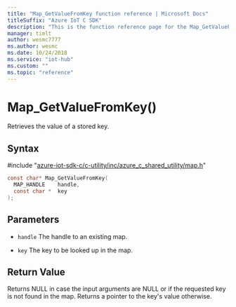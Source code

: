 ```yaml
---                             
title: "Map_GetValueFromKey function reference | Microsoft Docs" 
titleSuffix: "Azure IoT C SDK"            
description: "This is the function reference page for the Map_GetValueFromKey() function in the Azure IoT C SDK. This SDK is used with Azure IoT Hub and Azure IoT Hub Device Provisioning Service"            
manager: timlt                 
author: wesmc7777              
ms.author: wesmc               
ms.date: 10/24/2018                    
ms.service: "iot-hub"             
ms.custom: ""                
ms.topic: "reference"        
---                            
```


# Map_GetValueFromKey()

Retrieves the value of a stored key.

## Syntax

\#include "[azure-iot-sdk-c/c-utility/inc/azure_c_shared_utility/map.h](../map-h.md)"  
```C
const char* Map_GetValueFromKey(
  MAP_HANDLE    handle,
  const char *  key
);
```

## Parameters
* `handle` The handle to an existing map. 

* `key` The key to be looked up in the map.

## Return Value
Returns NULL in case the input arguments are NULL or if the requested key is not found in the map. Returns a pointer to the key's value otherwise.

